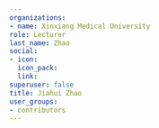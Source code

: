 ```yaml
---
organizations:
- name: Xinxiang Medical University
role: Lecturer
last_name: Zhao
social:
- icon: 
  icon_pack: 
  link: 
superuser: false
title: Jiahui Zhao
user_groups:
- contributors
---
```





